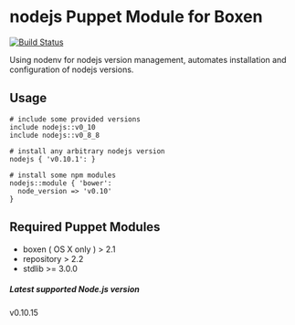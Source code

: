 # nodejs Puppet Module for Boxen

[![Build Status](https://travis-ci.org/boxen/puppet-nodejs.png?branch=master)](https://travis-ci.org/boxen/puppet-nodejs)

Using nodenv for nodejs version management,
automates installation and configuration of nodejs versions.

## Usage

``` puppet
# include some provided versions
include nodejs::v0_10
include nodejs::v0_8_8

# install any arbitrary nodejs version
nodejs { 'v0.10.1': }

# install some npm modules
nodejs::module { 'bower':
  node_version => 'v0.10'
}
```

## Required Puppet Modules

* boxen ( OS X only ) > 2.1
* repository > 2.2
* stdlib >= 3.0.0

##### Latest supported Node.js version
v0.10.15
